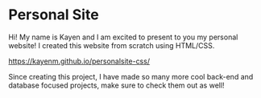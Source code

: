 # Personal Site

Hi! My name is Kayen and I am excited to present to you my personal website! I created this website from scratch using HTML/CSS. 

https://kayenm.github.io/personalsite-css/

Since creating this project, I have made so many more cool back-end and database focused projects, make sure to check them out as well!
